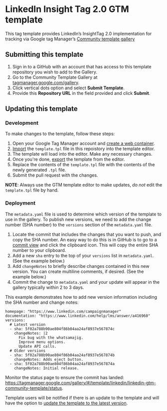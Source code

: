 # LinkedIn Insight Tag 2.0 GTM template

This tag template provides LinkedIn’s InsightTag 2.0 implementation for tracking via Google tag Manager’s [Community template gallery](https://developers.google.com/tag-platform/tag-manager/templates/gallery)

## Submitting this template

1.  Sign in to a GitHub with an account that has access to this template repository you wish to add to the Gallery.
2.  Go to the Community Template Gallery at [tagmanager.google.com/gallery](https://tagmanager.google.com/gallery).
3.  Click vertical dots option and select **Submit Template**.
4.  Provide this **Repository URL** in the field provided and click **Submit**.

## Updating this template

### Development

To make changes to the template, follow these steps:

1. Open your Google Tag Manager account and [create a web container](https://support.google.com/tagmanager/answer/12974036?hl=en).
2. [Import](https://developers.google.com/tag-platform/tag-manager/templates#export_and_import) the `template.tpl` file in this repoistory into the template editor.
3. The template will load into the editor. Make any necessary changes.
4. Once you're done, [export](https://developers.google.com/tag-platform/tag-manager/templates#export_and_import) the template from the editor.
5. Replace the contents of the `template.tpl` file with the contents of the newly generated `.tpl` file.
6. Submit the pull request with the changes.

**NOTE**: Always use the GTM template editor to make updates, _do not_ edit the `template.tpl` file by hand.

### Deployment

The `metadata.yaml` file is used to determine which version of the template to use in the gallery. To publish new versions, we need to add the change number (SHA number) to the `versions` section of the `metadata.yaml` file.

1.  Locate the commit that includes the changes that you want to push, and copy the SHA number. An easy way to do this is in GitHub is to go to a [commit view](https://help.github.com/en/articles/differences-between-commit-views) and click the clipboard icon. This will copy the entire SHA number to your clipboard.
2.  Add a new `sha` entry to the top of your `versions` list in `metadata.yaml`. (See the example below.)
3.  Add `changeNotes` to briefly describe changes contained in this new version. You can create multiline comments, if desired. (See the example below.)
4.  Commit the change to `metadata.yaml` and your update will appear in the gallery typically within 2 to 3 days.

This example demonstrates how to add new version information including the SHA number and change notes:

```
homepage: "https://www.linkedin.com/campaignmanager"
documentation: "https://www.linkedin.com/help/lms/answer/a416960"
versions:
  # Latest version
  - sha: 5f02a788b90ae804f86b04aa24af8937e567874c
    changeNotes: |2
      Fix bug with the whatsamajig.
      Improve menu options.
      Update API calls.
  # Older versions
  - sha: 5f02a788b90ae804f86b04aa24af8937e567874b
    changeNotes: Adds eject button.
  - sha: 5f02a788b90ae804f86b04aa24af8937e567874a
    changeNotes: Initial release.
```

Monitor the status page to ensure the commit has landed: https://tagmanager.google.com/gallery/#/template/linkedin/linkedin-gtm-community-template/status.

Template users will be notified if there is an update to the template and will have the option to [update the template to the latest version](https://support.google.com/tagmanager/answer/9454109#update).
